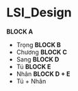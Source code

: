 # LSI_Design

**BLOCK A** </br>
- Trọng
**BLOCK B** </br>
- Chương
**BLOCK C** </br>
- Sang
**BLOCK D** </br>
- Tú
**BLOCK E** </br>
- Nhân
**BLOCK D + E** </br>
- Tú + Nhân
